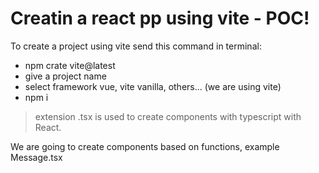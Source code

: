 # Creatin a react pp using vite - POC!

To create a project using vite send this command in terminal:

- npm crate vite@latest
- give a project name
- select framework vue, vite vanilla, others... (we are using vite)
- npm i

> extension .tsx is used to create components with typescript with React.

We are going to create components based on functions, example Message.tsx
